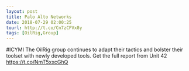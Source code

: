 ```yaml
---
layout: post
title: Palo Alto Networks
date: 2018-07-29 02:00:25
tourl: http://t.co/Cn7zCFVx8y
tags: [OilRig,Group]
---
```

#ICYMI The OilRig group continues to adapt their tactics and bolster their toolset with newly developed tools. Get the full report from Unit 42 https://t.co/NmT5xxcGhQ